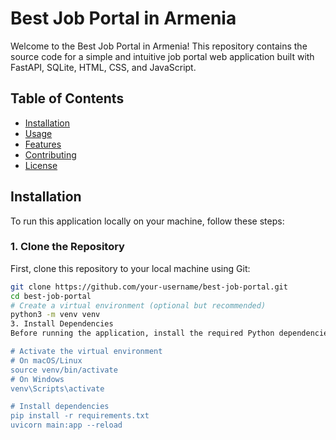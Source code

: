 # Best Job Portal in Armenia

Welcome to the Best Job Portal in Armenia! This repository contains the source code for a simple and intuitive job portal web application built with FastAPI, SQLite, HTML, CSS, and JavaScript.

## Table of Contents

- [Installation](#installation)
- [Usage](#usage)
- [Features](#features)
- [Contributing](#contributing)
- [License](#license)

## Installation

To run this application locally on your machine, follow these steps:

### 1. Clone the Repository

First, clone this repository to your local machine using Git:

```bash
git clone https://github.com/your-username/best-job-portal.git
cd best-job-portal
# Create a virtual environment (optional but recommended)
python3 -m venv venv
3. Install Dependencies
Before running the application, install the required Python dependencies. It's recommended to create a virtual environment first:

# Activate the virtual environment
# On macOS/Linux
source venv/bin/activate
# On Windows
venv\Scripts\activate

# Install dependencies
pip install -r requirements.txt
uvicorn main:app --reload
